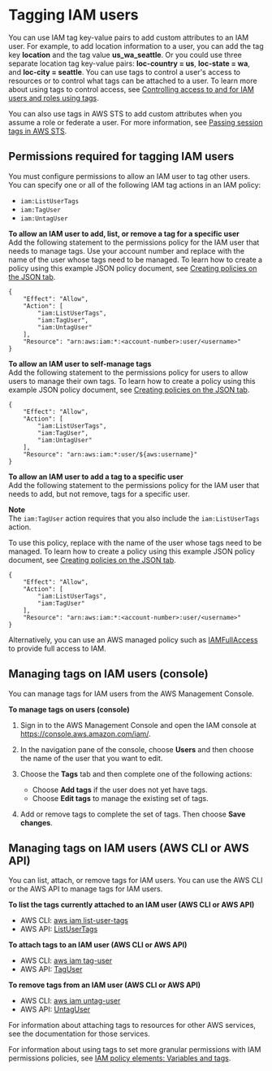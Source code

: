 # Tagging IAM users<a name="id_tags_users"></a>

You can use IAM tag key\-value pairs to add custom attributes to an IAM user\. For example, to add location information to a user, you can add the tag key **location** and the tag value **us\_wa\_seattle**\. Or you could use three separate location tag key\-value pairs: **loc\-country = us**, **loc\-state = wa**, and **loc\-city = seattle**\. You can use tags to control a user's access to resources or to control what tags can be attached to a user\. To learn more about using tags to control access, see [Controlling access to and for IAM users and roles using tags](access_iam-tags.md)\.

You can also use tags in AWS STS to add custom attributes when you assume a role or federate a user\. For more information, see [Passing session tags in AWS STS](id_session-tags.md)\.

## Permissions required for tagging IAM users<a name="id_tags_users_permissions"></a>

You must configure permissions to allow an IAM user to tag other users\. You can specify one or all of the following IAM tag actions in an IAM policy:
+ `iam:ListUserTags`
+ `iam:TagUser`
+ `iam:UntagUser`

**To allow an IAM user to add, list, or remove a tag for a specific user**  
Add the following statement to the permissions policy for the IAM user that needs to manage tags\. Use your account number and replace *<username>* with the name of the user whose tags need to be managed\. To learn how to create a policy using this example JSON policy document, see [Creating policies on the JSON tab](access_policies_create-console.md#access_policies_create-json-editor)\.

```
{
    "Effect": "Allow",
    "Action": [
        "iam:ListUserTags",
        "iam:TagUser",
        "iam:UntagUser"
    ],
    "Resource": "arn:aws:iam:*:<account-number>:user/<username>"
}
```

**To allow an IAM user to self\-manage tags**  
Add the following statement to the permissions policy for users to allow users to manage their own tags\. To learn how to create a policy using this example JSON policy document, see [Creating policies on the JSON tab](access_policies_create-console.md#access_policies_create-json-editor)\.

```
{
    "Effect": "Allow",
    "Action": [
        "iam:ListUserTags",
        "iam:TagUser",
        "iam:UntagUser"
    ],
    "Resource": "arn:aws:iam:*:user/${aws:username}"
}
```

**To allow an IAM user to add a tag to a specific user**  
Add the following statement to the permissions policy for the IAM user that needs to add, but not remove, tags for a specific user\.

**Note**  
The `iam:TagUser` action requires that you also include the `iam:ListUserTags` action\.

To use this policy, replace *<username>* with the name of the user whose tags need to be managed\. To learn how to create a policy using this example JSON policy document, see [Creating policies on the JSON tab](access_policies_create-console.md#access_policies_create-json-editor)\.

```
{
    "Effect": "Allow",
    "Action": [
        "iam:ListUserTags",
        "iam:TagUser"
    ],
    "Resource": "arn:aws:iam:*:<account-number>:user/<username>"
}
```

Alternatively, you can use an AWS managed policy such as [IAMFullAccess](https://console.aws.amazon.com/iam/home#policies/arn:aws:iam::aws:policy/IAMFullAccess) to provide full access to IAM\.

## Managing tags on IAM users \(console\)<a name="id_tags_users_procs-console"></a>

You can manage tags for IAM users from the AWS Management Console\.

**To manage tags on users \(console\)**

1. Sign in to the AWS Management Console and open the IAM console at [https://console\.aws\.amazon\.com/iam/](https://console.aws.amazon.com/iam/)\.

1. In the navigation pane of the console, choose **Users** and then choose the name of the user that you want to edit\.

1. Choose the **Tags** tab and then complete one of the following actions:
   + Choose **Add tags** if the user does not yet have tags\.
   + Choose **Edit tags** to manage the existing set of tags\.

1. Add or remove tags to complete the set of tags\. Then choose **Save changes**\.

## Managing tags on IAM users \(AWS CLI or AWS API\)<a name="id_tags_users_procs-cli-api"></a>

You can list, attach, or remove tags for IAM users\. You can use the AWS CLI or the AWS API to manage tags for IAM users\.

**To list the tags currently attached to an IAM user \(AWS CLI or AWS API\)**
+ AWS CLI: [aws iam list\-user\-tags](https://docs.aws.amazon.com/cli/latest/reference/iam/list-user-tags.html)
+ AWS API: [ListUserTags](https://docs.aws.amazon.com/IAM/latest/APIReference/API_ListUserTags.html)

**To attach tags to an IAM user \(AWS CLI or AWS API\)**
+ AWS CLI: [aws iam tag\-user](https://docs.aws.amazon.com/cli/latest/reference/iam/tag-user.html)
+ AWS API: [TagUser](https://docs.aws.amazon.com/IAM/latest/APIReference/API_TagUser.html)

**To remove tags from an IAM user \(AWS CLI or AWS API\)**
+ AWS CLI: [aws iam untag\-user](https://docs.aws.amazon.com/cli/latest/reference/iam/untag-user.html)
+ AWS API: [UntagUser](https://docs.aws.amazon.com/IAM/latest/APIReference/API_UntagUser.html)

For information about attaching tags to resources for other AWS services, see the documentation for those services\. 

For information about using tags to set more granular permissions with IAM permissions policies, see [IAM policy elements: Variables and tags](reference_policies_variables.md)\.